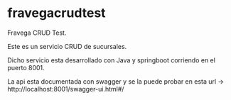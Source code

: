 # fravegacrudtest
Fravega CRUD Test.

Este es un servicio CRUD de sucursales.

Dicho servicio esta desarrollado con Java y springboot corriendo en el puerto 8001.

La api esta documentada con swagger y se la puede probar en esta url -> http://localhost:8001/swagger-ui.html#/

